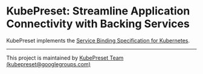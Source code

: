 # KubePreset: Streamline Application Connectivity with Backing Services

KubePreset implements the [Service Binding Specification for Kubernetes][spec].

---
This project is maintained by [KubePreset Team (kubepreset@googlegroups.com)][group]

[spec]: https://github.com/k8s-service-bindings/spec
[group]: https://groups.google.com/g/kubepreset
